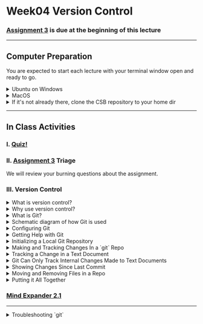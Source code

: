 # Week04 Version Control

### [Assignment 3](../assignments/assignment_3.md) is due at the beginning of this lecture

___

## Computer Preparation

You are expected to start each lecture with your terminal window open and ready to go.

<details><summary>Ubuntu on Windows</summary>
<p>

  * If the Windows Terminal or Ubuntu app are not installed, then follow [these instructions](https://github.com/cbirdlab/wlsUBUNTU_settings/blob/master/README.md)

  * Open an Ubuntu window in Windows Terminal.  _We will not use `gitbash` unless you can't get Ubuntu running._ After logging in, You are in your home directory.

  * It's always a good idea to keep your apps in `Ubuntu` up to date. _The first time you do this, it could take a long time to finish. After that, if you do this when you log in, it should go quickly._
    ```bash
    sudo apt update
    sudo apt upgrade
    ```


</p>
</details>

<details><summary>MacOS</summary>
<p>

  * Open a terminal window

  * If you haven't already, install [homebrew](https://brew.sh/).  You will be able to use homebrew to install linux software, such as `tree`, which is used in the slide show.


</p>
</details>


<details><summary>If it's not already there, clone the CSB repository to your home dir</summary>
<p>

We will use the [open source files that accompany the CSB text book](https://github.com/tamucc-comp-bio-2022/CSB) in lectures and assignments.

If the `CSB` directory does not exist in your home directory (check with `ls`), then run the following code to clone the [`CSB` repository](https://github.com/tamucc-comp-bio-2022/CSB) into your home directory:

1. Open a terminal window
	* For Win laptops, use `Windows Terminal` to open Ubunutu.  
	* For Mac laptops, open your `Terminal`.

2. Run the code line by line in the code block below
```bash
# check that you're in home dir, you should be there when you log in
pwd

# if you are not in your home dir, then move there
cd ~

# if pwd does not return `/home/yourusername` then let Dr. Bird know
pwd

# clone the CSB repository to your home dir
git clone git@github.com:tamucc-comp-bio-2022/CSB.git
```

The repository is named CSB, and it contains all of the example files and directories necessary to conduct the exercises in the text book.

</p>
</details>


___

## In Class Activities

### I. [Quiz!](https://forms.office.com/Pages/ResponsePage.aspx?id=8frLNKZngUepylFOslULZlFZdbyVx8RLiPt1GobhHnlUNU1IUUg4Nzc1SU9KQVNRTVc0TU0xMFI1Sy4u)

### II. [Assignment 3](../assignments/assignment_3.md) Triage

We will review your burning questions about the assignment.

### III. Version Control

<details><summary>What is version control?</summary>



* A tool to record changes to your files and directory structure
  * additions, deletions, changes, etc

---

  </p>
  </details>

<details><summary>Why use version control?</summary>



* Organize project, especially with multiple people
  * e.g., student, advisor, committee members, collaborators
  * efficient
* Recover old versions of work (undo)
* No need for 10 versions of each of your files

---
</p>
</details>

<details><summary>What is Git?</summary>



`git` is a version control tool and [`GitHub`](https://github.com) is a website that uses `git`.  `git` is popular, free, open source, and [`GitHub`](https://github.com) is a paid service that is free for educational use.  Fun fact, the [person who made linux os](https://en.wikipedia.org/wiki/Linus_Torvalds) created `git` to version control his and others work on linux.  Thus, `git` is in the "DNA" of linux.

![alt text](Week04_files/gitlogo.jpg)
![alt text](Week04_files/githublogo.jpg)

---
</p>
</details>

<details><summary>Schematic diagram of how Git is used</summary>



Git is *distributed* and a full copy of the history of changes resides on every instance of the *repository*

![alt text](https://github.com/tamucc-comp-bio/fall_2019/blob/master/lectures/Week04_files/distributedvcs.png)

---
</p>
</details>

<details><summary>Configuring Git</summary>



Viewing your current `git` settings:

    ```bash
    $ git config --list

    user.name=Chris Bird
    user.email=cbird808@gmail.com
    core.repositoryformatversion=0
    core.filemode=true
    core.bare=false
    core.logallrefupdates=true
    ```

Updating your user.name, email, etc...

    ```bash
    $ git config --global user.name "Chris Bird"
    $ git config --global user.email cbird808@gmail.com
    $ git config --global color.ui true
    ```

---
</p>
</details>

<details><summary>Getting Help with Git</summary>



Besides a [duckduckgo](https://duckduckgo.com/) search,

```bash
$ git help
$ man git
```

---
</p>
</details>

<details><summary>Initializing a Local Git Repository</summary>



1. Initializing a repository only needs to be done once.  Any directory (dir) can become a `git` repository (repo). `git` cannot version control if you do not make a dir a repo.  Let us make the `~/CSB/git/sandbox/originspecies` directory a `git` repository:

    ```bash
    $ cd ~/CSB/git/sandbox
    $ mkdir originspecies
    $ cd originspecies
    $ git init

      Initialized empty git repository in /home/cbird/CSB/git/sandbox/originspecies/.git/
    ```

2. Checking the status of a repo:

    ```bash
    $ git status

    On branch master

    Initial commit

    nothing to commit (create/copy files and use "git add" to track)
    ```

---
</p>
</details>

<details><summary>Making and Tracking Changes In a `git` Repo</summary>



1. Create a file called `origin.txt` in your repo as follows:

    ```bash
    $ echo "An Abstract of an Essay on the Origin of Species and Varieties Through Natural Selection" > origin.txt
    ```

2. View file contents:

    ```bash
    $ cat origin.txt

    An Abstract of an Essay on the Origin of Species and Varieties Through Natural Selection
    ```

    So far, `git` has not tracked anything we did.  We need to tell it to record the changes. `git` will only track the files you tell it to track.

3. Set `origin.txt` for `git` tracking then check the repo status:

    ```bash
    $ git add origin.txt
    $ git status

    On branch master

    No commits yet

    Changes to be committed:
      (use "git rm --cached <file>..." to unstage)

            new file:   origin.txt
    ```

    We have yet to actually save a snapshot of our updates.  You should `git commit` your changes at the end of every session, when you have a working script, or when you can succinctly describe the changes you made.

4. Creating a snapshot of the project:

    ```bash
    $ git commit -m "started the book"

    [master (root-commit) a90fea2] started the book
     1 file changed, 1 insertion(+)
     create mode 100644 origin.txt
    ```

    The `-m` option stands for "message".  The message is there to help you know how this version is different than the previous one should you need to recover an older version in the future.  The message should be short but sufficiently descriptive.

5. Show the repo history:

    ```bash
    $ git log

    commit a90fea2df1a59e635fba3c09a0cc0f1dfe78b2d9   #this number is the fingerprint of the commit
    Author: Chris Bird <cbird808@gmail.com>
    Date:   Fri Sep 27 08:24:34 2019 -0500

        started the book
    ```

---
</p>
</details>

<details><summary>Tracking a Change in a Text Document</summary>



1. Let us change the text in our tracked document

    ```bash
    $ echo "On the Origin of Species, by Means of Natural Selection, or the Preservation of Favoured Races in the Struggle for Life" > origin.txt
    $ git status

    On branch master
    Changes not staged for commit:
      (use "git add <file>..." to update what will be committed)
      (use "git checkout -- <file>..." to discard changes in working directory)

            modified:   origin.txt

    no changes added to commit (use "git add" and/or "git commit -a")
    ```

2. Both add and commit need to be executed to update the repo

    ```bash
    $ git add .
    $ git commit -m "Changed the title as suggested by Murray"

    [master 5b762fe] Changed the title as suggested by Murray
     1 file changed, 1 insertion(+), 1 deletion(-)
    ```

3. View the log history again after the commit

    ```bash
    $ git log

    commit 5b762fec87bd70db9bdd0d54620b8e4728927a36
    Author: Chris Bird <cbird808@gmail.com>
    Date:   Fri Sep 27 08:36:22 2019 -0500

        Changed the title as suggested by Murray

    commit a90fea2df1a59e635fba3c09a0cc0f1dfe78b2d9
    Author: Chris Bird <cbird808@gmail.com>
    Date:   Fri Sep 27 08:24:34 2019 -0500

        started the book
    ```

    Notice that both commits are logged and each has the "fingerprint" id.

That is the majority of the commands you will use in git: `git add`,  `git commit`

---
</p>
</details>

<details><summary>Git Can Only Track Internal Changes Made to Text Documents</summary>



  It is important to note that `git` is made to track human-readable text files.  A human-readable text file will be readable by your text editor. Files that are binary (`docx`, etc) cannot be tracked by `git` in the same way that text files can.

1. Everybody use your text editor (notepad++ or bbedit) and try to open a MS Word doc

---
</p>
</details>

<details><summary>Showing Changes Since Last Commit</summary>



  We will use the `sed` command to find the ends of lines ( a `$` in regex) and replace them with a period (a `\.` in regex).  The `-i` argument tells `sed` to change the input file rather than outputting a text stream.

  Then use the `git` argument `diff` to show all changes *since the last commit*.  


    ```bash
    $ sed -i 's/$/\./' origin.txt
    $ git diff

    # now change it back
    $ sed -i 's/\.$//' origin.txt
    ```

  If you do not see any differences, then you did not change the repo by adding a file or changing the text in `origin.txt`

  Note that the previous version is marked with an `a/` and the newer version is labeled `b`/.  The addition and subtraction of files are marked with `+` and `-`

---
</p>
</details>

<details><summary>Moving and Removing Files in a Repo</summary>

you need to tell `git` when you remove or move version controlled files

  ```bash
  $ git mv origin.txt origins.txt
  $ git rm *.txt

  # note that you can skip git add and go straight to commit after this
  $ git commit -m "deleted text files"
  $ git log
  ```

  ---
</p>
</details>

<details><summary>Putting it All Together</summary>

Let us review what we have learned by making a new project in your sandbox and initializing the repo

  ```bash
  $ cd ~/CSB/git/sandbox
  $ rm originspcies
  $ mkdir newproject
  $ cd newproject
  $ git init
  $ git status
  # make changes to repo, then track changes by:
  $ git add --all
  $ git commit -m "my descriptive message"
  ```

---
</p>
</details>

### [Mind Expander 2.1](https://forms.office.com/Pages/ResponsePage.aspx?id=8frLNKZngUepylFOslULZlFZdbyVx8RLiPt1GobhHnlUMVJSRE4zRVpFOElBVTUzMTVVNFZBNkRGVy4u)

---

<details><summary> Troubleshooting `git`</summary>

Git can get confused if you are not dilligent in your pattern of adding and comitting changes and it will be neccessary to troublshoot conflicts.

<details><summary>Amending an Incomplete Commit
  Incomplete commits can occur when files are not removed within git, changes are made but not added, etc..  The solution is to rectify these conflicts.

  ```bash
  # make file
  $ touch barnacles.txt

  # mistakenly commit changes without adding
  $ git commit -m "added barnacles.txt"

  On branch master
  Untracked files:
          barnacles.txt

  nothing added to commit but untracked files present

  # fix by adding then committing
  $ git add barnacles.txt
  $ git commit -m "added barnacles.txt"
  ```

<details><summary>Unstaging Files</summary>
  You may have added files to the snapshot staging area by mistake.  To unstage them:
  (do not type this in, it is an example)
  ```bash
  git reset HEAD filetounstage.txt
  ```

---
</p>
</details>

<details><summary>Remote Repositories (GitHub)</summary>

1. Cloning a repository:
  ```bash
  git clone ADD YOUR HOMEWORK REPO LINK HERE
  ```

2. Move into your repository, change it, add and commit the changes

3. Push changes from local repository back to central repository on GitHub
  ```bash
  git push
  ```




![alt text](https://github.com/tamucc-comp-bio/fall_2019/blob/master/lectures/Week04_files/git_common_commands.png)
---
</p>
</details>


## [EXAM 1  Due 9/25](https://classroom.github.com/a/jp--K3BZ)  

### Initializing Exam

1. Clone your repository for this exam to your local computer.

	* If you have a Win10 computer, then I want you to clone your Exam 1 repo into the windows `Documents` directory. Here is pseudocode to help you get there in your terminal.

	```bash
	# replace YOUR_WINDOWS_USERNAME with your actual user name
	cd /mnt/c/Users/YOUR_WINDOWS_USERNAME/Documents
	```

	* If you are unsure of your Win10 user name, hit tab twice after typing in the file path up to `Users/` to see the options.  You could alternatively right click on your `Documents` folder in the file explorer, select `Properties` and then the `Location` tab to see its file path.  Your Win10 user name is the name of the directory that `Documents` is inside of.

	* If you have a Mac computer, then I want you to clone your Exam 1 repo into your home dir.

	```bash
	cd ~
	```
